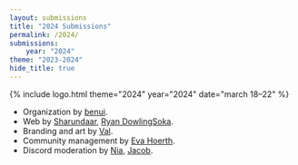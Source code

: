 ```yaml
---
layout: submissions
title: "2024 Submissions"
permalink: /2024/
submissions:
    year: "2024"
theme: "2023-2024"
hide_title: true
---
```


{% include logo.html theme="2024" year="2024" date="march 18&ndash;22" %}

* Organization by [benui](https://benui.ca/).
* Web by [Sharundaar](https://twitter.com/Sharundaar/), [Ryan DowlingSoka](https://ryandowlingsoka.com/).
* Branding and art by [Val](https://www.friendlyhello.com/).
* Community management by [Eva Hoerth](https://twitter.com/downtohoerth).
* Discord moderation by [Nia](https://www.linkedin.com/in/niawearn/), [Jacob](https://twitter.com/_meloki).
